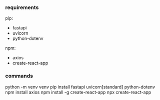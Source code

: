 ### requirements
pip:
- fastapi
- uvicorn
- python-dotenv

npm:
- axios
- create-react-app

### commands
python -m venv venv
pip install fastapi uvicorn[standard] python-dotenv
npm install axios
npm install -g create-react-app
npx create-react-app <appName>

